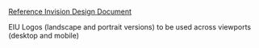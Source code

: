 [Reference Invision Design Document](https://economist.invisionapp.com/d/main/#/console/17224453/360167785/preview)
<p>  EIU Logos (landscape and portrait versions) to be used across viewports (desktop and mobile)</p>
